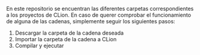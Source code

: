 En este repositorio se encuentran las diferentes carpetas correspondientes a los proyectos de CLion.
En caso de querer comprobar el funcionamiento de alguna de las cadenas, simplemente seguir los siguientes pasos:
  1. Descargar la carpeta de la cadena deseada
  2. Importar la carpeta de la cadena a CLion
  3. Compilar y ejecutar
